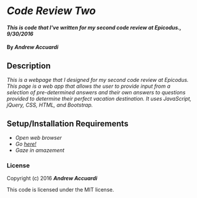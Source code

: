 # _Code Review Two_

#### _This is code that I've written for my second code review at Epicodus., 9/30/2016_

#### By _**Andrew Accuardi**_

## Description

_This is a webpage that I designed for my second code review at Epicodus. This page is a web app that allows the user to provide input from a selection of pre-determined answers and their own answers to questions provided to determine their perfect vacation destination. It uses JavaScript, jQuery, CSS, HTML, and Bootstrap._

## Setup/Installation Requirements

* _Open web browser_
* _Go [here!](https://medicciardi.github.io/code-review-two)_
* _Gaze in amazement_


### License

Copyright (c) 2016 **_Andrew Accuardi_**

This code is licensed under the MIT license.
